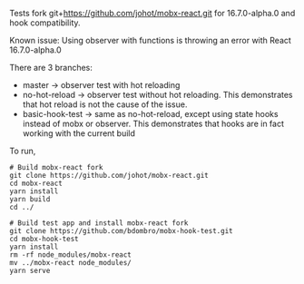 Tests fork git+https://github.com/johot/mobx-react.git for 16.7.0-alpha.0 and hook compatibility.

Known issue: Using observer with functions is throwing an error with React 16.7.0-alpha.0 

There are 3 branches:

* master -> observer test with hot reloading
* no-hot-reload -> observer test without hot reloading. This demonstrates that hot reload is not the cause of the issue.
* basic-hook-test -> same as no-hot-reload, except using state hooks instead of 
mobx or observer. This demonstrates that hooks are in fact working with the current build

To run,

```
# Build mobx-react fork
git clone https://github.com/johot/mobx-react.git
cd mobx-react
yarn install
yarn build
cd ../

# Build test app and install mobx-react fork
git clone https://github.com/bdombro/mobx-hook-test.git
cd mobx-hook-test
yarn install
rm -rf node_modules/mobx-react
mv ../mobx-react node_modules/
yarn serve
```